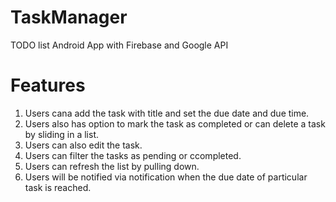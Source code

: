 # TaskManager

TODO list Android App with Firebase and Google API
# Features
1) Users cana add the task with title and set the due date and due time.
2) Users also has option to mark the task as completed or  can delete a task by sliding in a list.
3) Users can also edit the task.
4) Users can filter the tasks as pending or ccompleted.
5) Users can refresh the list by pulling down.
6) Users will be notified via notification when the due date of particular task is reached.
